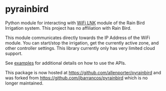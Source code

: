# pyrainbird

Python module for interacting with [WiFi LNK](https://www.rainbird.com/products/module-wi-fi-lnk) module of the Rain Bird Irrigation system. This project has no affiliation with Rain Bird.

This module communicates directly towards the IP Address of the WiFi module. You can start/stop the irrigation, get the currently active zone, and other controller settings. This library currently only has very limited cloud support.

See [examples](examples/) for additional details on how to use the APIs.

This package is now hosted at https://github.com/allenporter/pyrainbird and was forked
from https://github.com/jbarrancos/pyrainbird which is no longer maintained.
